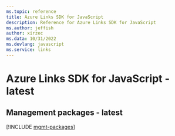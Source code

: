 ```yaml
---
ms.topic: reference
title: Azure Links SDK for JavaScript
description: Reference for Azure Links SDK for JavaScript
ms.author: jeffish
author: xirzec
ms.data: 10/31/2022
ms.devlang: javascript
ms.service: links
---
```

# Azure Links SDK for JavaScript - latest

## Management packages - latest
[!INCLUDE [mgmt-packages](links-mgmt-index.md)]